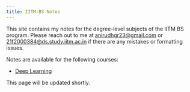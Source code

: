 ```yaml
---
title: IITM-BS Notes
---
```


This site contains my notes for the degree-level subjects of the IITM BS program. Please reach out to me at anirudhgr23@gmail.com or 21f2000384@ds.study.iitm.ac.in if there are any mistakes or formatting issues.

Notes are available for the following courses:
- [Deep Learning](deep-learning/index.md)

This page will be updated shortly.
